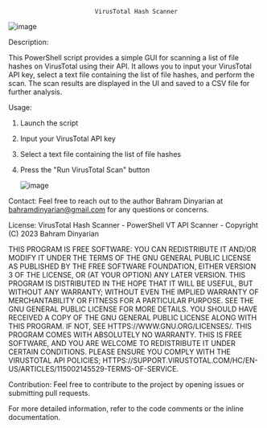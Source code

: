 							VirusTotal Hash Scanner
  ![image](https://github.com/bdinyarian/VTscan/assets/21012337/c4f0a91c-d5ba-4248-9113-57600e1482a1)

Description:

This PowerShell script provides a simple GUI for scanning a list of file hashes on VirusTotal using their API. It allows you to input your VirusTotal API key, select a text file containing the list of file hashes, and perform the scan. The scan results are displayed in the UI and saved to a CSV file for further analysis.

Usage:
1. Launch the script
2. Input your VirusTotal API key
3. Select a text file containing the list of file hashes
4. Press the "Run VirusTotal Scan" button

    ![image](https://github.com/bdinyarian/VTscan/assets/21012337/83b830d1-c2ef-4f4e-bc88-36b6a56bdc43)

Contact:	Feel free to reach out to the author Bahram Dinyarian at bahramdinyarian@gmail.com for any questions or concerns.

License:	VirusTotal Hash Scanner - PowerShell VT API Scanner - Copyright (C) 2023 Bahram Dinyarian

THIS PROGRAM IS FREE SOFTWARE: YOU CAN REDISTRIBUTE IT AND/OR MODIFY IT UNDER THE TERMS OF THE GNU GENERAL PUBLIC LICENSE AS PUBLISHED BY THE FREE SOFTWARE FOUNDATION, EITHER VERSION 3 OF THE LICENSE, OR (AT YOUR OPTION) ANY LATER VERSION. THIS PROGRAM IS DISTRIBUTED IN THE HOPE THAT IT WILL BE USEFUL, BUT WITHOUT ANY WARRANTY; WITHOUT EVEN THE IMPLIED WARRANTY OF MERCHANTABILITY OR FITNESS FOR A PARTICULAR PURPOSE. SEE THE GNU GENERAL PUBLIC LICENSE FOR MORE DETAILS. YOU SHOULD HAVE RECEIVED A COPY OF THE GNU GENERAL PUBLIC LICENSE ALONG WITH THIS PROGRAM. IF NOT, SEE HTTPS://WWW.GNU.ORG/LICENSES/. THIS PROGRAM COMES WITH ABSOLUTELY NO WARRANTY. THIS IS FREE SOFTWARE, AND YOU ARE WELCOME TO REDISTRIBUTE IT UNDER CERTAIN CONDITIONS. PLEASE ENSURE YOU COMPLY WITH THE VIRUSTOTAL API POLICIES; HTTPS://SUPPORT.VIRUSTOTAL.COM/HC/EN-US/ARTICLES/115002145529-TERMS-OF-SERVICE.
 
Contribution:	Feel free to contribute to the project by opening issues or submitting pull requests.

For more detailed information, refer to the code comments or the inline documentation.
